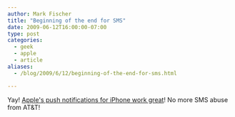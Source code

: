 ```yaml
---
author: Mark Fischer
title: "Beginning of the end for SMS"
date: 2009-06-12T16:00:00-07:00
type: post
categories:
  - geek
  - apple
  - article
aliases:
  - /blog/2009/6/12/beginning-of-the-end-for-sms.html

---
```


Yay! [Apple's push notifications for iPhone work great][1]! No more SMS abuse from AT&T!

[1]: http://requestresponse.blogspot.com/2009/06/iphone-push-services-are-death-of-sms.html

<!--more-->

